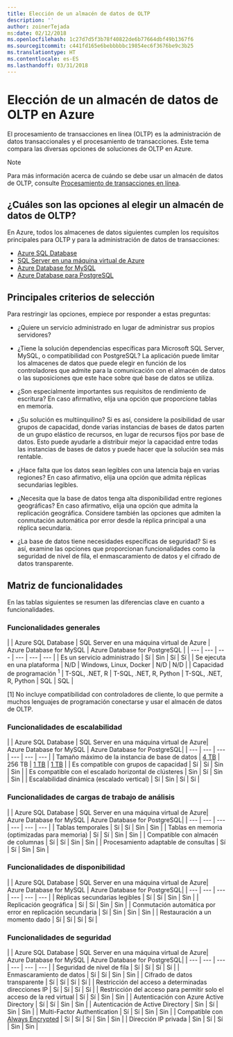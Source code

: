 ```yaml
---
title: Elección de un almacén de datos de OLTP
description: ''
author: zoinerTejada
ms:date: 02/12/2018
ms.openlocfilehash: 1c27d7d5f3b78f40822de6b77664dbf49b1367f6
ms.sourcegitcommit: c441fd165e6bebbbbbc19854ec6f3676be9c3b25
ms.translationtype: HT
ms.contentlocale: es-ES
ms.lasthandoff: 03/31/2018
---
```

# <a name="choosing-an-oltp-data-store-in-azure"></a>Elección de un almacén de datos de OLTP en Azure

El procesamiento de transacciones en línea (OLTP) es la administración de datos transaccionales y el procesamiento de transacciones. Este tema compara las diversas opciones de soluciones de OLTP en Azure.

> [!NOTE]
> Para más información acerca de cuándo se debe usar un almacén de datos de OLTP, consulte [Procesamiento de transacciones en línea](../scenarios/online-analytical-processing.md).

## <a name="what-are-your-options-when-choosing-an-oltp-data-store"></a>¿Cuáles son las opciones al elegir un almacén de datos de OLTP?

En Azure, todos los almacenes de datos siguientes cumplen los requisitos principales para OLTP y para la administración de datos de transacciones:

- [Azure SQL Database](/azure/sql-database/)
- [SQL Server en una máquina virtual de Azure](/azure/virtual-machines/windows/sql/virtual-machines-windows-sql-server-iaas-overview?toc=%2Fazure%2Fvirtual-machines%2Fwindows%2Ftoc.json)
- [Azure Database for MySQL](/azure/mysql/)
- [Azure Database para PostgreSQL](/azure/postgresql/)

## <a name="key-selection-criteria"></a>Principales criterios de selección

Para restringir las opciones, empiece por responder a estas preguntas:

- ¿Quiere un servicio administrado en lugar de administrar sus propios servidores?

- ¿Tiene la solución dependencias específicas para Microsoft SQL Server, MySQL, o compatibilidad con PostgreSQL? La aplicación puede limitar los almacenes de datos que puede elegir en función de los controladores que admite para la comunicación con el almacén de datos o las suposiciones que este hace sobre qué base de datos se utiliza.

- ¿Son especialmente importantes sus requisitos de rendimiento de escritura? En caso afirmativo, elija una opción que proporcione tablas en memoria. 

- ¿Su solución es multiinquilino? Si es así, considere la posibilidad de usar grupos de capacidad, donde varias instancias de bases de datos parten de un grupo elástico de recursos, en lugar de recursos fijos por base de datos. Esto puede ayudarle a distribuir mejor la capacidad entre todas las instancias de bases de datos y puede hacer que la solución sea más rentable.

- ¿Hace falta que los datos sean legibles con una latencia baja en varias regiones? En caso afirmativo, elija una opción que admita réplicas secundarias legibles.

- ¿Necesita que la base de datos tenga alta disponibilidad entre regiones geográficas? En caso afirmativo, elija una opción que admita la replicación geográfica. Considere también las opciones que admiten la conmutación automática por error desde la réplica principal a una réplica secundaria.

- ¿La base de datos tiene necesidades específicas de seguridad? Si es así, examine las opciones que proporcionan funcionalidades como la seguridad de nivel de fila, el enmascaramiento de datos y el cifrado de datos transparente.

## <a name="capability-matrix"></a>Matriz de funcionalidades

En las tablas siguientes se resumen las diferencias clave en cuanto a funcionalidades.

### <a name="general-capabilities"></a>Funcionalidades generales 
| | Azure SQL Database | SQL Server en una máquina virtual de Azure | Azure Database for MySQL | Azure Database for PostgreSQL |
| --- | --- | --- | --- | --- | --- |
| Es un servicio administrado | Sí | Sin  | Sí | Sí |
| Se ejecuta en una plataforma | N/D | Windows, Linux, Docker | N/D | N/D |
| Capacidad de programación <sup>1</sup> | T-SQL, .NET, R | T-SQL, .NET, R, Python | T-SQL, .NET, R, Python | SQL | SQL |

[1] No incluye compatibilidad con controladores de cliente, lo que permite a muchos lenguajes de programación conectarse y usar el almacén de datos de OLTP.

### <a name="scalability-capabilities"></a>Funcionalidades de escalabilidad
| | Azure SQL Database | SQL Server en una máquina virtual de Azure| Azure Database for MySQL | Azure Database for PostgreSQL|
| --- | --- | --- | --- | --- | --- |
| Tamaño máximo de la instancia de base de datos | [4 TB](/azure/sql-database/sql-database-resource-limits) | 256 TB | [1 TB](/azure/mysql/concepts-limits) | [1 TB](/azure/postgresql/concepts-limits) |
| Es compatible con grupos de capacidad  | Sí | Sí | Sin  | Sin  |
| Es compatible con el escalado horizontal de clústeres  | Sin  | Sí | Sin  | Sin  |
| Escalabilidad dinámica (escalado vertical)  | Sí | Sin  | Sí | Sí |

### <a name="analytic-workload-capabilities"></a>Funcionalidades de cargas de trabajo de análisis
| | Azure SQL Database | SQL Server en una máquina virtual de Azure| Azure Database for MySQL | Azure Database for PostgreSQL|
| --- | --- | --- | --- | --- | --- | 
| Tablas temporales | Sí | Sí | Sin  | Sin  |
| Tablas en memoria (optimizadas para memoria) | Sí | Sí | Sin  | Sin  |
| Compatible con almacén de columnas | Sí | Sí | Sin  | Sin  |
| Procesamiento adaptable de consultas | Sí | Sí | Sin  | Sin  |

### <a name="availability-capabilities"></a>Funcionalidades de disponibilidad
| | Azure SQL Database | SQL Server en una máquina virtual de Azure| Azure Database for MySQL | Azure Database for PostgreSQL|
| --- | --- | --- | --- | --- | --- | 
| Réplicas secundarias legibles | Sí | Sí | Sin  | Sin  | 
| Replicación geográfica | Sí | Sí | Sin  | Sin  | 
| Conmutación automática por error en replicación secundaria | Sí | Sin  | Sin  | Sin |
| Restauración a un momento dado | Sí | Sí | Sí | Sí |

### <a name="security-capabilities"></a>Funcionalidades de seguridad
| | Azure SQL Database | SQL Server en una máquina virtual de Azure| Azure Database for MySQL | Azure Database for PostgreSQL|
| --- | --- | --- | --- | --- | --- | 
| Seguridad de nivel de fila | Sí | Sí | Sí | Sí |
| Enmascaramiento de datos | Sí | Sí | Sin  | Sin  |
| Cifrado de datos transparente | Sí | Sí | Sí | Sí |
| Restricción del acceso a determinadas direcciones IP | Sí | Sí | Sí | Sí |
| Restricción del acceso para permitir solo el acceso de la red virtual | Sí | Sí | Sin  | Sin  |
| Autenticación con Azure Active Directory | Sí | Sí | Sin  | Sin  |
| Autenticación de Active Directory | Sin  | Sí | Sin  | Sin  |
| Multi-Factor Authentication | Sí | Sí | Sin  | Sin  |
| Compatible con [Always Encrypted](/sql/relational-databases/security/encryption/always-encrypted-database-engine) | Sí | Sí | Sí | Sin  | Sin  |
| Dirección IP privada | Sin  | Sí | Sí | Sin  | Sin  |

